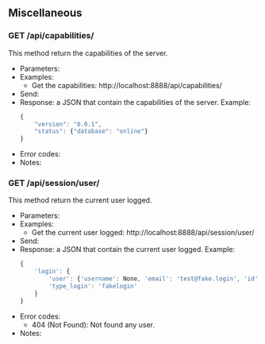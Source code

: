 ## Miscellaneous


### GET /api/capabilities/

This method return the capabilities of the server.
- Parameters:
- Examples:
     - Get the capabilities: http://localhost:8888/api/capabilities/
- Send:
- Response: a JSON that contain the capabilities of the server. Example:
    ```javascript
    {
        "version": "0.0.1",
        "status": {"database": "online"}
    }
    ```
- Error codes:
- Notes:


### GET /api/session/user/

This method return the current user logged.
- Parameters:
- Examples:
     - Get the current user logged: http://localhost:8888/api/session/user/
- Send:
- Response: a JSON that contain the current user logged. Example:
    ```javascript
    {
        'login': {
            'user': {'username': None, 'email': 'test@fake.login', 'id': 1},
            'type_login': 'fakelogin'
        }
    }
    ```
- Error codes:
    - 404 (Not Found): Not found any user.
- Notes: